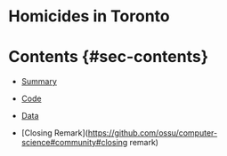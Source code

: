 # Homicides in Toronto

# Contents {#sec-contents}

-   [Summary](https://github.com/UtopianYoungChung/Homicides-in-Toronto#summary)

-   [Code](https://github.com/ossu/computer-science#community#code)

-   [Data](https://github.com/ossu/computer-science#community#data)

-   [Closing Remark](https://github.com/ossu/computer-science#community#closing remark)
